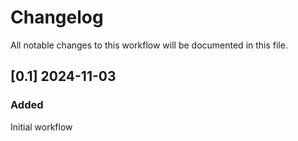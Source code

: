 # Changelog

All notable changes to this workflow will be documented in this file.


## [0.1] 2024-11-03

### Added

Initial workflow